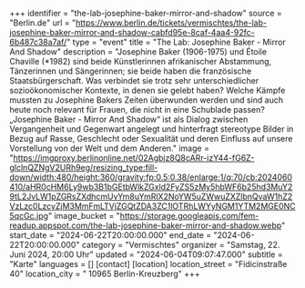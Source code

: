 +++
identifier = "the-lab-josephine-baker-mirror-and-shadow"
source = "Berlin.de"
url = "https://www.berlin.de/tickets/vermischtes/the-lab-josephine-baker-mirror-and-shadow-cabfd95e-8caf-4aa4-92fc-6b487c38a7af/"
type = "event"
title = "The Lab: Josephine Baker - Mirror And Shadow"
description = "Josephine Baker (1906-1975) und Étoile Chaville (*1982) sind beide Künstlerinnen afrikanischer Abstammung, Tänzerinnen und Sängerinnen; sie beide haben die französische Staatsbürgerschaft. Was verbindet sie trotz sehr unterschiedlicher sozioökonomischer Kontexte, in denen sie gelebt haben? Welche Kämpfe mussten zu Josephine Bakers Zeiten überwunden werden und sind auch heute noch relevant für Frauen, die nicht in eine Schublade passen? „Josephine Baker - Mirror And Shadow“ ist als Dialog zwischen Vergangenheit und Gegenwart angelegt und hinterfragt stereotype Bilder in Bezug auf Rasse, Geschlecht oder Sexualität und deren Einfluss auf unsere Vorstellung von der Welt und dem Anderen."
image = "https://imgproxy.berlinonline.net/02Agbjz8Q8cARr-izY44-fG6Z-glclnQZNgV2URh9eg/resizing_type:fill-down/width:480/height:360/gravity:fp:0.5:0.38/enlarge:1/q:70/cb:2024060410/aHR0cHM6Ly9wb3B1bGEtbWlkZGxld2FyZS5zMy5hbWF6b25hd3MuY29tL2JvLW1pZGRsZXdhcmUvYm8uYmRlX2NoYW5uZWwuZXZlbnQvaW1hZ2VzLzc0LzcyZjM3MmFmLTVjZGQtZDA3ZC1lOTRhLWYyNGM1YTM2MGE0NC5qcGc.jpg"
image_bucket = "https://storage.googleapis.com/fem-readup.appspot.com/the-lab-josephine-baker-mirror-and-shadow.webp"
start_date = "2024-06-22T20:00:00.000"
end_date = "2024-06-22T20:00:00.000"
category = "Vermischtes"
organizer = "Samstag, 22. Juni 2024, 20:00 Uhr"
updated = "2024-06-04T09:07:47.000"
subtitle = "Karte"
languages = []
[contact]
[location]
location_street = "Fidicinstraße 40"
location_city = " 10965 Berlin-Kreuzberg"
+++